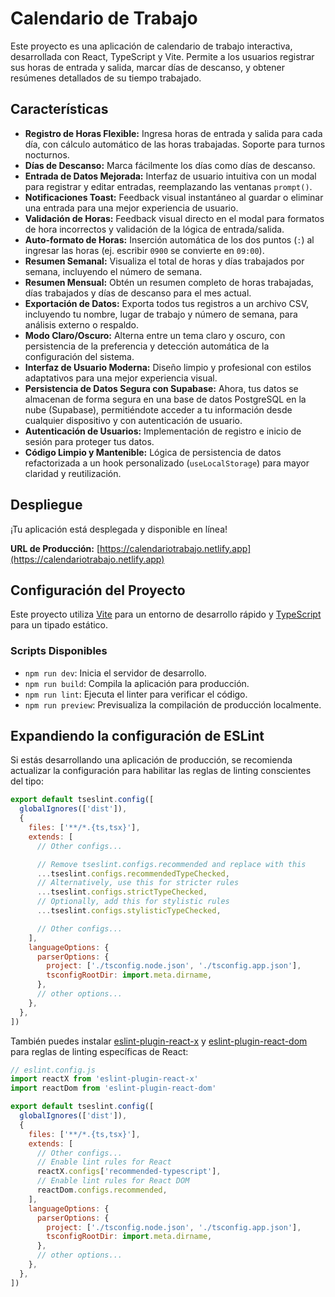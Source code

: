 # Calendario de Trabajo

Este proyecto es una aplicación de calendario de trabajo interactiva, desarrollada con React, TypeScript y Vite. Permite a los usuarios registrar sus horas de entrada y salida, marcar días de descanso, y obtener resúmenes detallados de su tiempo trabajado.

## Características

- **Registro de Horas Flexible:** Ingresa horas de entrada y salida para cada día, con cálculo automático de las horas trabajadas. Soporte para turnos nocturnos.
- **Días de Descanso:** Marca fácilmente los días como días de descanso.
- **Entrada de Datos Mejorada:** Interfaz de usuario intuitiva con un modal para registrar y editar entradas, reemplazando las ventanas `prompt()`.
- **Notificaciones Toast:** Feedback visual instantáneo al guardar o eliminar una entrada para una mejor experiencia de usuario.
- **Validación de Horas:** Feedback visual directo en el modal para formatos de hora incorrectos y validación de la lógica de entrada/salida.
- **Auto-formato de Horas:** Inserción automática de los dos puntos (`:`) al ingresar las horas (ej. escribir `0900` se convierte en `09:00`).
- **Resumen Semanal:** Visualiza el total de horas y días trabajados por semana, incluyendo el número de semana.
- **Resumen Mensual:** Obtén un resumen completo de horas trabajadas, días trabajados y días de descanso para el mes actual.
- **Exportación de Datos:** Exporta todos tus registros a un archivo CSV, incluyendo tu nombre, lugar de trabajo y número de semana, para análisis externo o respaldo.
- **Modo Claro/Oscuro:** Alterna entre un tema claro y oscuro, con persistencia de la preferencia y detección automática de la configuración del sistema.
- **Interfaz de Usuario Moderna:** Diseño limpio y profesional con estilos adaptativos para una mejor experiencia visual.
- **Persistencia de Datos Segura con Supabase:** Ahora, tus datos se almacenan de forma segura en una base de datos PostgreSQL en la nube (Supabase), permitiéndote acceder a tu información desde cualquier dispositivo y con autenticación de usuario.
- **Autenticación de Usuarios:** Implementación de registro e inicio de sesión para proteger tus datos.
- **Código Limpio y Mantenible:** Lógica de persistencia de datos refactorizada a un hook personalizado (`useLocalStorage`) para mayor claridad y reutilización.

## Despliegue

¡Tu aplicación está desplegada y disponible en línea!

**URL de Producción:** [https://calendariotrabajo.netlify.app](https://calendariotrabajo.netlify.app)

## Configuración del Proyecto

Este proyecto utiliza [Vite](https://vitejs.dev/) para un entorno de desarrollo rápido y [TypeScript](https://www.typescriptlang.org/) para un tipado estático.

### Scripts Disponibles

- `npm run dev`: Inicia el servidor de desarrollo.
- `npm run build`: Compila la aplicación para producción.
- `npm run lint`: Ejecuta el linter para verificar el código.
- `npm run preview`: Previsualiza la compilación de producción localmente.

## Expandiendo la configuración de ESLint

Si estás desarrollando una aplicación de producción, se recomienda actualizar la configuración para habilitar las reglas de linting conscientes del tipo:

```js
export default tseslint.config([
  globalIgnores(['dist']),
  {
    files: ['**/*.{ts,tsx}'],
    extends: [
      // Other configs...

      // Remove tseslint.configs.recommended and replace with this
      ...tseslint.configs.recommendedTypeChecked,
      // Alternatively, use this for stricter rules
      ...tseslint.configs.strictTypeChecked,
      // Optionally, add this for stylistic rules
      ...tseslint.configs.stylisticTypeChecked,

      // Other configs...
    ],
    languageOptions: {
      parserOptions: {
        project: ['./tsconfig.node.json', './tsconfig.app.json'],
        tsconfigRootDir: import.meta.dirname,
      },
      // other options...
    },
  },
])
```

También puedes instalar [eslint-plugin-react-x](https://github.com/Rel1cx/eslint-react/tree/main/packages/plugins/eslint-plugin-react-x) y [eslint-plugin-react-dom](https://github.com/Rel1cx/eslint-react/tree/main/packages/plugins/eslint-plugin-react-dom) para reglas de linting específicas de React:

```js
// eslint.config.js
import reactX from 'eslint-plugin-react-x'
import reactDom from 'eslint-plugin-react-dom'

export default tseslint.config([
  globalIgnores(['dist']),
  {
    files: ['**/*.{ts,tsx}'],
    extends: [
      // Other configs...
      // Enable lint rules for React
      reactX.configs['recommended-typescript'],
      // Enable lint rules for React DOM
      reactDom.configs.recommended,
    ],
    languageOptions: {
      parserOptions: {
        project: ['./tsconfig.node.json', './tsconfig.app.json'],
        tsconfigRootDir: import.meta.dirname,
      },
      // other options...
    },
  },
])
```
